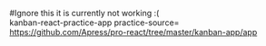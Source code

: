 #Ignore this it is currently not working :(  
kanban-react-practice-app
practice-source= https://github.com/Apress/pro-react/tree/master/kanban-app/app
